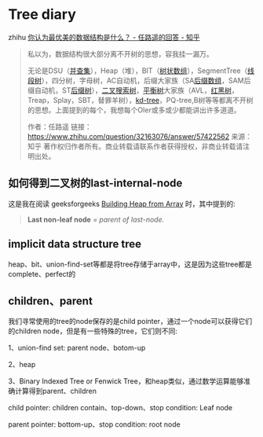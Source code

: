 # Tree diary

zhihu [你认为最优美的数据结构是什么？ - 任路遥的回答 - 知乎](https://www.zhihu.com/question/32163076/answer/57422562) 

> 私以为，数据结构很大部分离不开树的思想，容我挂一漏万。
>
> 无论是DSU（[并查集](https://www.zhihu.com/search?q=并查集&search_source=Entity&hybrid_search_source=Entity&hybrid_search_extra={"sourceType"%3A"answer"%2C"sourceId"%3A57422562})），Heap（堆），BIT（[树状数组](https://www.zhihu.com/search?q=树状数组&search_source=Entity&hybrid_search_source=Entity&hybrid_search_extra={"sourceType"%3A"answer"%2C"sourceId"%3A57422562})），SegmentTree（[线段树](https://www.zhihu.com/search?q=线段树&search_source=Entity&hybrid_search_source=Entity&hybrid_search_extra={"sourceType"%3A"answer"%2C"sourceId"%3A57422562})），四分树，字母树，AC自动机，后缀大家族（SA[后缀数组](https://www.zhihu.com/search?q=后缀数组&search_source=Entity&hybrid_search_source=Entity&hybrid_search_extra={"sourceType"%3A"answer"%2C"sourceId"%3A57422562})，SAM后缀自动机，ST[后缀树](https://www.zhihu.com/search?q=后缀树&search_source=Entity&hybrid_search_source=Entity&hybrid_search_extra={"sourceType"%3A"answer"%2C"sourceId"%3A57422562})），[二叉搜索树](https://www.zhihu.com/search?q=二叉搜索树&search_source=Entity&hybrid_search_source=Entity&hybrid_search_extra={"sourceType"%3A"answer"%2C"sourceId"%3A57422562})，[平衡树](https://www.zhihu.com/search?q=平衡树&search_source=Entity&hybrid_search_source=Entity&hybrid_search_extra={"sourceType"%3A"answer"%2C"sourceId"%3A57422562})大家族（AVL，[红黑树](https://www.zhihu.com/search?q=红黑树&search_source=Entity&hybrid_search_source=Entity&hybrid_search_extra={"sourceType"%3A"answer"%2C"sourceId"%3A57422562})，Treap，Splay，SBT，替罪羊树），[kd-tree](https://www.zhihu.com/search?q=kd-tree&search_source=Entity&hybrid_search_source=Entity&hybrid_search_extra={"sourceType"%3A"answer"%2C"sourceId"%3A57422562})，PQ-tree,B树等等都离不开树的思想。上面提到的每个，我想每个OIer或多或少都能讲出许多道道。
>
> 
>
> 作者：任路遥
> 链接：https://www.zhihu.com/question/32163076/answer/57422562
> 来源：知乎
> 著作权归作者所有。商业转载请联系作者获得授权，非商业转载请注明出处。



## 如何得到二叉树的last-internal-node

这是我在阅读 geeksforgeeks [Building Heap from Array](https://www.geeksforgeeks.org/building-heap-from-array/) 时，其中提到的:

> **Last non-leaf node** *= parent of last-node.*



## implicit data structure tree

heap、bit、union-find-set等都是将tree存储于array中，这是因为这些tree都是complete、perfect的



## children、parent

我们寻常使用的tree的node保存的是child pointer，通过一个node可以获得它们的children node，但是有一些特殊的tree，它们则不同:

1、union-find set: parent node、botom-up

2、heap

3、Binary Indexed Tree or Fenwick Tree，和heap类似，通过数学运算能够准确计算得到parent、children





child pointer:  children contain、top-down、stop condition: Leaf node

parent pointer: bottom-up、stop condition: root node
